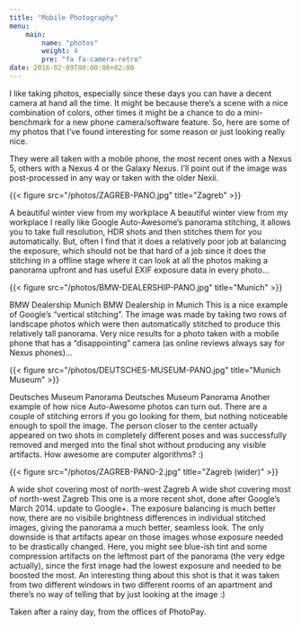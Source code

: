 ```yaml
---
title: "Mobile Photography"
menu:
    main:
        name: "photos"
        weight: 4
        pre: "fa fa-camera-retro"
date: 2016-02-09T00:00:00+02:00
---
```


I like taking photos, especially since these days you can have a decent camera at hand all the time. It might be because there’s a scene with a nice combination of colors, other times it might be a chance to do a mini-benchmark for a new phone camera/software feature. So, here are some of my photos that I’ve found interesting for some reason or just looking really nice.

They were all taken with a mobile phone, the most recent ones with a Nexus 5, others with a Nexus 4 or the Galaxy Nexus. I’ll point out if the image was post-processed in any way or taken with the older Nexii.

{{< figure src="/photos/ZAGREB-PANO.jpg" title="Zagreb" >}}

A beautiful winter view from my workplace
A beautiful winter view from my workplace
I really like Google Auto-Awesome’s panorama stitching, it allows you to take full resolution, HDR shots and then stitches them for you automatically. But, often I find that it does a relatively poor job at balancing the exposure, which should not be that hard of a job since it does the stitching in a offline stage where it can look at all the photos making a panorama upfront and has useful EXIF exposure data in every photo…

{{< figure src="/photos/BMW-DEALERSHIP-PANO.jpg" title="Munich" >}}

BMW Dealership Munich
BMW Dealership in Munich
This is a nice example of Google’s “vertical stitching”. The image was made by taking two rows of landscape photos which were then automatically stitched to produce this relatively tall panorama. Very nice results for a photo taken with a mobile phone that has a “disappointing” camera (as online reviews always say for Nexus phones)…

{{< figure src="/photos/DEUTSCHES-MUSEUM-PANO.jpg" title="Munich Museum" >}}

Deutsches Museum Panorama
Deutsches Museum Panorama
Another example of how nice Auto-Awesome photos can turn out. There are a couple of stitching errors if you go looking for them, but nothing noticeable enough to spoil the image. The person closer to the center actually appeared on two shots in completely different poses and was successfully removed and merged into the final shot without producing any visible artifacts. How awesome are computer algorithms? :)

{{< figure src="/photos/ZAGREB-PANO-2.jpg" title="Zagreb (wider)" >}}

A wide shot covering most of north-west Zagreb
A wide shot covering most of north-west Zagreb
This one is a more recent shot, done after Google’s March 2014. update to Google+. The exposure balancing is much better now, there are no visibile brightness differences in individual stitched images, giving the panorama a much better, seamless look. The only downside is that artifacts apear on those images whose exposure needed to be drastically changed. Here, you might see blue-ish tint and some compression artifacts on the leftmost part of the panorama (the very edge actually), since the first image had the lowest exposure and needed to be boosted the most. An interesting thing about this shot is that it was taken from two different windows in two different rooms of an apartment and there’s no way of telling that by just looking at the image :)

Taken after a rainy day, from the offices of PhotoPay.